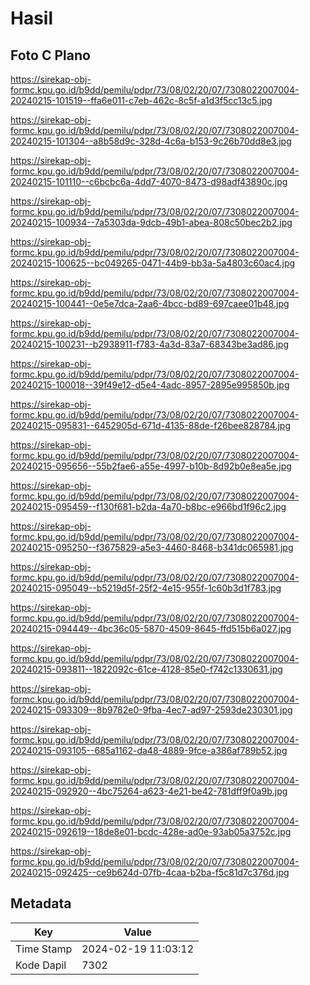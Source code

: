# Hasil

## Foto C Plano

https://sirekap-obj-formc.kpu.go.id/b9dd/pemilu/pdpr/73/08/02/20/07/7308022007004-20240215-101519--ffa6e011-c7eb-462c-8c5f-a1d3f5cc13c5.jpg

https://sirekap-obj-formc.kpu.go.id/b9dd/pemilu/pdpr/73/08/02/20/07/7308022007004-20240215-101304--a8b58d9c-328d-4c6a-b153-9c26b70dd8e3.jpg

https://sirekap-obj-formc.kpu.go.id/b9dd/pemilu/pdpr/73/08/02/20/07/7308022007004-20240215-101110--c6bcbc6a-4dd7-4070-8473-d98adf43890c.jpg

https://sirekap-obj-formc.kpu.go.id/b9dd/pemilu/pdpr/73/08/02/20/07/7308022007004-20240215-100934--7a5303da-9dcb-49b1-abea-808c50bec2b2.jpg

https://sirekap-obj-formc.kpu.go.id/b9dd/pemilu/pdpr/73/08/02/20/07/7308022007004-20240215-100625--bc049265-0471-44b9-bb3a-5a4803c60ac4.jpg

https://sirekap-obj-formc.kpu.go.id/b9dd/pemilu/pdpr/73/08/02/20/07/7308022007004-20240215-100441--0e5e7dca-2aa6-4bcc-bd89-697caee01b48.jpg

https://sirekap-obj-formc.kpu.go.id/b9dd/pemilu/pdpr/73/08/02/20/07/7308022007004-20240215-100231--b2938911-f783-4a3d-83a7-68343be3ad86.jpg

https://sirekap-obj-formc.kpu.go.id/b9dd/pemilu/pdpr/73/08/02/20/07/7308022007004-20240215-100018--39f49e12-d5e4-4adc-8957-2895e995850b.jpg

https://sirekap-obj-formc.kpu.go.id/b9dd/pemilu/pdpr/73/08/02/20/07/7308022007004-20240215-095831--6452905d-671d-4135-88de-f26bee828784.jpg

https://sirekap-obj-formc.kpu.go.id/b9dd/pemilu/pdpr/73/08/02/20/07/7308022007004-20240215-095656--55b2fae6-a55e-4997-b10b-8d92b0e8ea5e.jpg

https://sirekap-obj-formc.kpu.go.id/b9dd/pemilu/pdpr/73/08/02/20/07/7308022007004-20240215-095459--f130f681-b2da-4a70-b8bc-e966bd1f96c2.jpg

https://sirekap-obj-formc.kpu.go.id/b9dd/pemilu/pdpr/73/08/02/20/07/7308022007004-20240215-095250--f3675829-a5e3-4460-8468-b341dc065981.jpg

https://sirekap-obj-formc.kpu.go.id/b9dd/pemilu/pdpr/73/08/02/20/07/7308022007004-20240215-095049--b5219d5f-25f2-4e15-955f-1c60b3d1f783.jpg

https://sirekap-obj-formc.kpu.go.id/b9dd/pemilu/pdpr/73/08/02/20/07/7308022007004-20240215-094449--4bc36c05-5870-4509-8645-ffd515b6a027.jpg

https://sirekap-obj-formc.kpu.go.id/b9dd/pemilu/pdpr/73/08/02/20/07/7308022007004-20240215-093811--1822092c-61ce-4128-85e0-f742c1330631.jpg

https://sirekap-obj-formc.kpu.go.id/b9dd/pemilu/pdpr/73/08/02/20/07/7308022007004-20240215-093309--8b9782e0-9fba-4ec7-ad97-2593de230301.jpg

https://sirekap-obj-formc.kpu.go.id/b9dd/pemilu/pdpr/73/08/02/20/07/7308022007004-20240215-093105--685a1162-da48-4889-9fce-a386af789b52.jpg

https://sirekap-obj-formc.kpu.go.id/b9dd/pemilu/pdpr/73/08/02/20/07/7308022007004-20240215-092920--4bc75264-a623-4e21-be42-781dff9f0a9b.jpg

https://sirekap-obj-formc.kpu.go.id/b9dd/pemilu/pdpr/73/08/02/20/07/7308022007004-20240215-092619--18de8e01-bcdc-428e-ad0e-93ab05a3752c.jpg

https://sirekap-obj-formc.kpu.go.id/b9dd/pemilu/pdpr/73/08/02/20/07/7308022007004-20240215-092425--ce9b624d-07fb-4caa-b2ba-f5c81d7c376d.jpg


## Metadata

| Key        | Value               |
| ---------- | ------------------- |
| Time Stamp | 2024-02-19 11:03:12 |
| Kode Dapil | 7302                |



